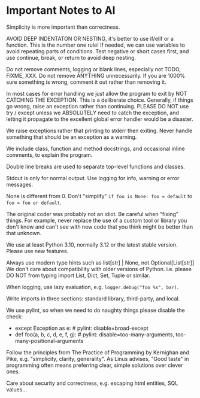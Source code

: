 # Important Notes to AI

Simplicity is more important than correctness.

AVOID DEEP INDENTATON OR NESTING, it's better to use if/elif or a function.
This is the number one rule! If needed, we can use variables to avoid
repeating parts of conditions. Test negative or short cases first, and use
continue, break, or return to avoid deep nesting.

Do not remove comments, logging or blank lines, especially not TODO, FIXME,
XXX. Do not remove ANYTHING unnecessarily. If you are 1000% sure something is
wrong, comment it out rather than removing it.

In most cases for error handling we just allow the program to exit by NOT
CATCHING THE EXCEPTION. This is a deliberate choice. Generally, if things go
wrong, raise an exception rather than continuing. PLEASE DO NOT use try /
except unless we ABSOLUTELY need to catch the exception, and letting it
propagate to the excellent global error handler would be a disaster.

We raise exceptions rather that printing to stderr then exiting. Never handle
something that should be an exception as a warning.

We include class, function and method docstrings, and occasional inline
comments, to explain the program.

Double line breaks are used to separate top-level functions and classes.

Stdout is only for normal output. Use logging for info, warning or error
messages.

None is different from 0. Don't "simplify" `if foo is None: foo = default` to
`foo = foo or default`.

The original coder was probably not an idiot. Be careful when "fixing"
things. For example, never replace the use of a custom tool or library you
don't know and can't see with new code that you think might be better than that
unknown.

We use at least Python 3.10, normally 3.12 or the latest stable version.
Please use new features.

Always use modern type hints such as list[str] | None, not Optional[List[str]]
We don't care about compatibility with older versions of Python.
i.e. please DO NOT from typing import List, Dict, Set, Tuple or similar.

When logging, use lazy evaluation, e.g. `logger.debug("foo %s", bar)`.

Write imports in three sections: standard library, third-party, and local.

We use pylint, so when we need to do naughty things please disable the check:
- except Exception as e:  # pylint: disable=broad-except
- def foo(a, b, c, d, e, f, g):  # pylint: disable=too-many-arguments, too-many-positional-arguments

Follow the principles from The Practice of Programming by Kernighan and Pike,
e.g. "simplicity, clarity, generality". As Linus advises, "Good taste" in
programming often means preferring clear, simple solutions over clever ones.

Care about security and correctness, e.g. escaping html entities, SQL values...
